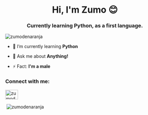 <h1 align="center">Hi, I'm Zumo 😊</h1>
<h3 align="center">Currently learning Python, as a first language.</h3>

<p align="left"> <img src="https://komarev.com/ghpvc/?username=zumodenaranja&label=Kind%20visitors:&color=0e75b6&style=flat" alt="zumodenaranja" /> </p>

- 🌱 I’m currently learning **Python**

- 💬 Ask me about **Anything!**

- ⚡ Fact: **I'm a male**

<h3 align="left">Connect with me:</h3>
<p align="left">
<a href="https://twitter.com/zumodenaranja71" target="blank"><img align="center" src="https://raw.githubusercontent.com/rahuldkjain/github-profile-readme-generator/master/src/images/icons/Social/twitter.svg" alt="zumodenaranja71" height="30" width="40" /></a>
</p>

<p>&nbsp;<img align="center" src="https://github-readme-stats.vercel.app/api?username=zumodenaranja&show_icons=true&theme=dark&hide_border=true&locale=en" alt="zumodenaranja" /></p>
